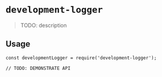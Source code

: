 # `development-logger`

> TODO: description

## Usage

```
const developmentLogger = require('development-logger');

// TODO: DEMONSTRATE API
```
